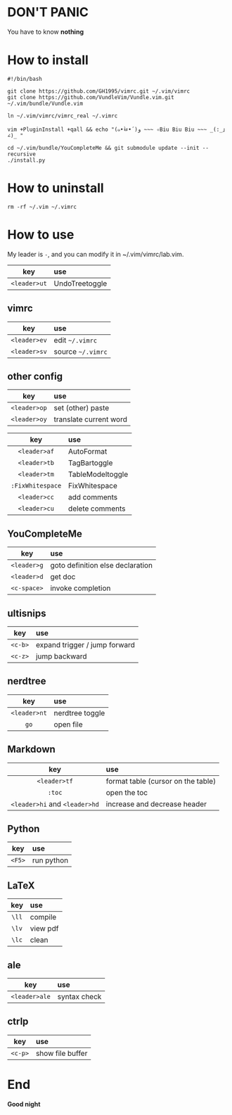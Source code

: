 # DON'T PANIC

You have to know **nothing**

# How to install

```
#!/bin/bash

git clone https://github.com/GH1995/vimrc.git ~/.vim/vimrc
git clone https://github.com/VundleVim/Vundle.vim.git ~/.vim/bundle/Vundle.vim

ln ~/.vim/vimrc/vimrc_real ~/.vimrc

vim +PluginInstall +qall && echo "(๑•̀ㅂ•́)و ~~~ ✧Biu Biu Biu ~~~ _(:_」∠)_ "

cd ~/.vim/bundle/YouCompleteMe && git submodule update --init --recursive
./install.py

```

# How to uninstall
```
rm -rf ~/.vim ~/.vimrc
```

# How to use

My leader is `-`, and you can modify it in ~/.vim/vimrc/lab.vim.

| key          | use            |
|:------------:|:---------------|
| `<leader>ut` | UndoTreetoggle |

## vimrc

| key          | use               |
|:------------:|:------------------|
| `<leader>ev` | edit `~/.vimrc`   |
| `<leader>sv` | source `~/.vimrc` |

## other config

| key          | use                    |
|:------------:|:-----------------------|
| `<leader>op` | set (other) paste      |
| `<leader>oy` | translate current word |

| key              | use              |
|:----------------:|:-----------------|
| `<leader>af`     | AutoFormat       |
| `<leader>tb`     | TagBartoggle     |
| `<leader>tm`     | TableModeltoggle |
| `:FixWhitespace` | FixWhitespace    |
| `<leader>cc`     | add comments     |
| `<leader>cu`     | delete comments  |

## YouCompleteMe

|     key     | use                              |
|:-----------:|:---------------------------------|
| `<leader>g` | goto definition else declaration |
| `<leader>d` | get doc                          |
| `<c-space>` | invoke completion                |

## ultisnips

|   key   | use                           |
|:-------:|:------------------------------|
| `<c-b>` | expand trigger / jump forward |
| `<c-z>` | jump backward                 |

## nerdtree

|      key     | use             |
|:------------:|:----------------|
| `<leader>nt` | nerdtree toggle |
|     `go`     | open file       |


## Markdown

| key                           | use                                |
|:-----------------------------:|:-----------------------------------|
| `<leader>tf`                  | format table (cursor on the table) |
| `:toc`                        | open the toc                       |
| `<leader>hi` and `<leader>hd` | increase and decrease header       |

## Python

| key    | use        |
|:------:|:-----------|
| `<F5>` | run python |

## LaTeX
| key   | use      |
|:-----:|:---------|
| `\ll` | compile  |
| `\lv` | view pdf |
| `\lc` | clean    |

## ale

|      key      | use          |
|:-------------:|:-------------|
| `<leader>ale` | syntax check |

## ctrlp
| key     | use              |
|:-------:|:-----------------|
| `<c-p>` | show file buffer |

# End

**Good night**
